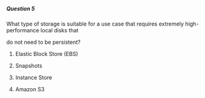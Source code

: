 ##### Question 5


What type of storage is suitable for a use case that requires extremely high- performance local disks that


do not need to be persistent?


1. Elastic Block Store (EBS)

2. Snapshots

3. Instance Store

4. Amazon S3

